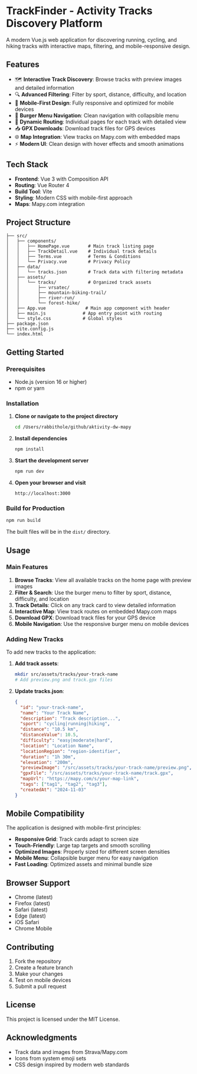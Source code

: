 # TrackFinder - Activity Tracks Discovery Platform

A modern Vue.js web application for discovering running, cycling, and hiking tracks with interactive maps, filtering, and mobile-responsive design.

## Features

- 🗺️ **Interactive Track Discovery**: Browse tracks with preview images and detailed information
- 🔍 **Advanced Filtering**: Filter by sport, distance, difficulty, and location
- 📱 **Mobile-First Design**: Fully responsive and optimized for mobile devices
- 🍔 **Burger Menu Navigation**: Clean navigation with collapsible menu
- 🎯 **Dynamic Routing**: Individual pages for each track with detailed view
- 📥 **GPX Downloads**: Download track files for GPS devices
- 🌐 **Map Integration**: View tracks on Mapy.com with embedded maps
- ⚡ **Modern UI**: Clean design with hover effects and smooth animations

## Tech Stack

- **Frontend**: Vue 3 with Composition API
- **Routing**: Vue Router 4
- **Build Tool**: Vite
- **Styling**: Modern CSS with mobile-first approach
- **Maps**: Mapy.com integration

## Project Structure

```
├── src/
│   ├── components/
│   │   ├── HomePage.vue       # Main track listing page
│   │   ├── TrackDetail.vue    # Individual track details
│   │   ├── Terms.vue          # Terms & Conditions
│   │   └── Privacy.vue        # Privacy Policy
│   ├── data/
│   │   └── tracks.json        # Track data with filtering metadata
│   ├── assets/
│   │   └── tracks/            # Organized track assets
│   │       ├── vrsatec/
│   │       ├── mountain-biking-trail/
│   │       ├── river-run/
│   │       └── forest-hike/
│   ├── App.vue               # Main app component with header
│   ├── main.js              # App entry point with routing
│   └── style.css            # Global styles
├── package.json
├── vite.config.js
└── index.html
```

## Getting Started

### Prerequisites

- Node.js (version 16 or higher)
- npm or yarn

### Installation

1. **Clone or navigate to the project directory**
   ```bash
   cd /Users/rabbithole/github/aktivity-dw-mapy
   ```

2. **Install dependencies**
   ```bash
   npm install
   ```

3. **Start the development server**
   ```bash
   npm run dev
   ```

4. **Open your browser and visit**
   ```
   http://localhost:3000
   ```

### Build for Production

```bash
npm run build
```

The built files will be in the `dist/` directory.

## Usage

### Main Features

1. **Browse Tracks**: View all available tracks on the home page with preview images
2. **Filter & Search**: Use the burger menu to filter by sport, distance, difficulty, and location
3. **Track Details**: Click on any track card to view detailed information
4. **Interactive Map**: View track routes on embedded Mapy.com maps
5. **Download GPX**: Download track files for your GPS device
6. **Mobile Navigation**: Use the responsive burger menu on mobile devices

### Adding New Tracks

To add new tracks to the application:

1. **Add track assets**:
   ```bash
   mkdir src/assets/tracks/your-track-name
   # Add preview.png and track.gpx files
   ```

2. **Update tracks.json**:
   ```json
   {
     "id": "your-track-name",
     "name": "Your Track Name",
     "description": "Track description...",
     "sport": "cycling|running|hiking",
     "distance": "10.5 km",
     "distanceValue": 10.5,
     "difficulty": "easy|moderate|hard",
     "location": "Location Name",
     "locationRegion": "region-identifier",
     "duration": "1h 30m",
     "elevation": "200m",
     "previewImage": "/src/assets/tracks/your-track-name/preview.png",
     "gpxFile": "/src/assets/tracks/your-track-name/track.gpx",
     "mapUrl": "https://mapy.com/s/your-map-link",
     "tags": ["tag1", "tag2", "tag3"],
     "createdAt": "2024-11-03"
   }
   ```

## Mobile Compatibility

The application is designed with mobile-first principles:

- **Responsive Grid**: Track cards adapt to screen size
- **Touch-Friendly**: Large tap targets and smooth scrolling
- **Optimized Images**: Properly sized for different screen densities
- **Mobile Menu**: Collapsible burger menu for easy navigation
- **Fast Loading**: Optimized assets and minimal bundle size

## Browser Support

- Chrome (latest)
- Firefox (latest)
- Safari (latest)
- Edge (latest)
- iOS Safari
- Chrome Mobile

## Contributing

1. Fork the repository
2. Create a feature branch
3. Make your changes
4. Test on mobile devices
5. Submit a pull request

## License

This project is licensed under the MIT License.

## Acknowledgments

- Track data and images from Strava/Mapy.com
- Icons from system emoji sets
- CSS design inspired by modern web standards
